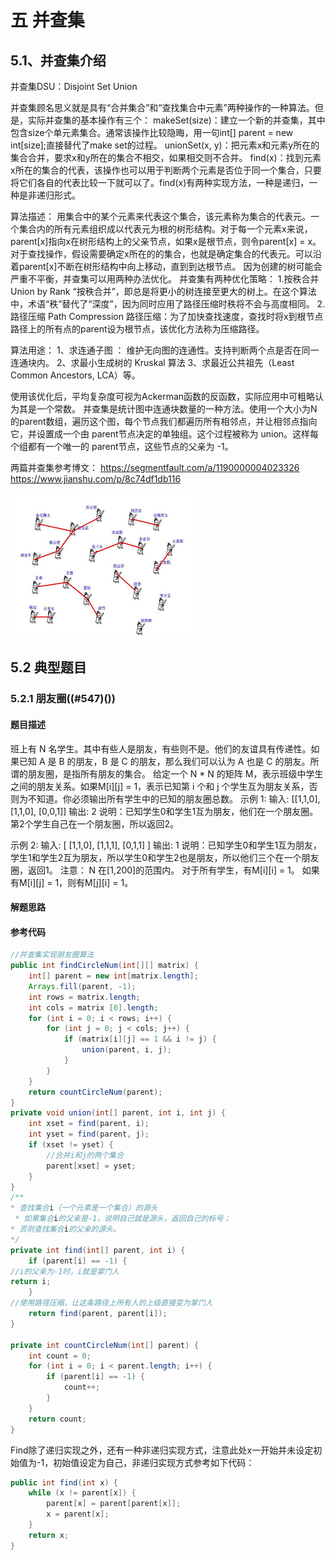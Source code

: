 # 五 并查集



## 5.1、并查集介绍

并查集DSU：Disjoint Set Union

并查集顾名思义就是具有“合并集合”和“查找集合中元素”两种操作的一种算法。但是，实际并查集的基本操作有三个：
makeSet(size)：建立一个新的并查集，其中包含size个单元素集合。通常该操作比较隐晦，用一句int[] parent = new int[size];直接替代了make set的过程。
unionSet(x, y)：把元素x和元素y所在的集合合并，要求x和y所在的集合不相交，如果相交则不合并。
find(x)：找到元素x所在的集合的代表，该操作也可以用于判断两个元素是否位于同一个集合，只要将它们各自的代表比较一下就可以了。find(x)有两种实现方法，一种是递归，一种是非递归形式。

算法描述：
用集合中的某个元素来代表这个集合，该元素称为集合的代表元。一个集合内的所有元素组织成以代表元为根的树形结构。对于每一个元素x来说， parent[x]指向x在树形结构上的父亲节点，如果x是根节点，则令parent[x] = x。对于查找操作，假设需要确定x所在的的集合，也就是确定集合的代表元。可以沿着parent[x]不断在树形结构中向上移动，直到到达根节点。
因为创建的树可能会严重不平衡，并查集可以用两种办法优化。
并查集有两种优化策略：
1.按秩合并 Union by Rank
“按秩合并”，即总是将更小的树连接至更大的树上。在这个算法中，术语“秩”替代了“深度”，因为同时应用了路径压缩时秩将不会与高度相同。
2.路径压缩 Path Compression
路径压缩：为了加快查找速度，查找时将x到根节点路径上的所有点的parent设为根节点，该优化方法称为压缩路径。

算法用途：
1、求连通子图 ： 维护无向图的连通性。支持判断两个点是否在同一连通块内。
2、求最小生成树的 Kruskal 算法
3、求最近公共祖先（Least Common Ancestors, LCA）等。

使用该优化后，平均复杂度可视为Ackerman函数的反函数，实际应用中可粗略认为其是一个常数。
并查集是统计图中连通块数量的一种方法。使用一个大小为N的parent数组，遍历这个图，每个节点我们都遍历所有相邻点，并让相邻点指向它，并设置成一个由 parent节点决定的单独组。这个过程被称为 union。这样每个组都有一个唯一的 parent节点，这些节点的父亲为 -1。

两篇并查集参考博文：
https://segmentfault.com/a/1190000004023326
https://www.jianshu.com/p/8c74df1db116

![image-20211015144746882](../img/image-20211015144746882.png)


## 5.2 典型题目

### 5.2.1 朋友圈((#547)())

####  题目描述
班上有 N 名学生。其中有些人是朋友，有些则不是。他们的友谊具有传递性。如果已知 A 是 B 的朋友，B 是 C 的朋友，那么我们可以认为 A 也是 C 的朋友。所谓的朋友圈，是指所有朋友的集合。
给定一个 N * N 的矩阵 M，表示班级中学生之间的朋友关系。如果M\[i]\[j] = 1，表示已知第 i 个和 j 个学生互为朋友关系，否则为不知道。你必须输出所有学生中的已知的朋友圈总数。
示例 1:
输入: 
[[1,1,0],
 [1,1,0],
 [0,0,1]]
输出: 2 
说明：已知学生0和学生1互为朋友，他们在一个朋友圈。
第2个学生自己在一个朋友圈，所以返回2。

示例 2:
输入: 
[ [1,1,0],
 [1,1,1],
 [0,1,1] ]
输出: 1
说明：已知学生0和学生1互为朋友，学生1和学生2互为朋友，所以学生0和学生2也是朋友，所以他们三个在一个朋友圈，返回1。
注意：
N 在[1,200]的范围内。
对于所有学生，有M\[i]\[i] = 1。
如果有M\[i][j] = 1，则有M\[j]\[i] = 1。


#### 解题思路


#### 参考代码

```java
//并查集实现朋友圈算法
public int findCircleNum(int[][] matrix) {
    int[] parent = new int[matrix.length];
    Arrays.fill(parent, -1);
    int rows = matrix.length;
    int cols = matrix [0].length;
    for (int i = 0; i < rows; i++) {
        for (int j = 0; j < cols; j++) {
            if (matrix[i][j] == 1 && i != j) {
                union(parent, i, j);
            }
        }
    }
    return countCircleNum(parent);
}
private void union(int[] parent, int i, int j) {
    int xset = find(parent, i);
    int yset = find(parent, j);
    if (xset != yset) {
        //合并i和j的两个集合
        parent[xset] = yset;
    }
}
/**
* 查找集合i（一个元素是一个集合）的源头
 * 如果集合i的父亲是-1，说明自己就是源头，返回自己的标号；
* 否则查找集合i的父亲的源头。
*/
private int find(int[] parent, int i) {
    if (parent[i] == -1) {
//i的父亲为-1时，i就是掌门人
return i;
    }
//使用路径压缩，让这条路径上所有人的上级直接变为掌门人
    return find(parent, parent[i]);
}

private int countCircleNum(int[] parent) {
    int count = 0;
    for (int i = 0; i < parent.length; i++) {
        if (parent[i] == -1) {
            count++;
        }
    }
    return count;
}
```
Find除了递归实现之外，还有一种非递归实现方式，注意此处x一开始并未设定初始值为-1，初始值设定为自己，非递归实现方式参考如下代码：
```java
public int find(int x) {
    while (x != parent[x]) {
        parent[x] = parent[parent[x]];
        x = parent[x];
    }
    return x;
}
```
